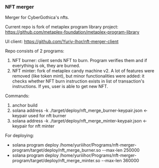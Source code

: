 ### NFT merger
Merger for CyberGothica's nfts.

Current repo is fork of metaplex program library project: https://github.com/metaplex-foundation/metaplex-program-library

UI client: https://github.com/Yuriy-Ihor/nft-merger-client 

Repo consists of 2 programs:
1. NFT burner: client sends NFT to burn. Program verifies them and if everything is ok, they are burned.
2. NFT minter: fork of metaplex candy machine v2. A lot of features were removed (like token mint), but minor functionalities were added: it checks whether NFT burn instruction exists in list of transaction's instructions. If yes, user is able to get new NFT. 

Commands:
1. anchor build
2. solana address -k ./target/deploy/nft_merge_burner-keypair.json <- keypair used for nft burner
3. solana address -k ./target/deploy/nft_merge_minter-keypair.json <- keypair for nft minter

For deploying:
- solana program deploy /home/yuriiihor/Programs/nft-merger-program/target/deploy/nft_merge_burner.so --max-len 250000
- solana program deploy /home/yuriiihor/Programs/nft-merger-program/target/deploy/nft_merge_minter.so --max-len 360000
